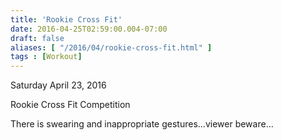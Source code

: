 ```yaml
---
title: 'Rookie Cross Fit'
date: 2016-04-25T02:59:00.004-07:00
draft: false
aliases: [ "/2016/04/rookie-cross-fit.html" ]
tags : [Workout]
---
```


  

Saturday April 23, 2016

Rookie Cross Fit Competition 

There is swearing and inappropriate gestures...viewer beware...